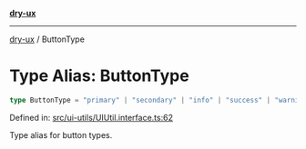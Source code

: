 [**dry-ux**](../README.md)

***

[dry-ux](../README.md) / ButtonType

# Type Alias: ButtonType

```ts
type ButtonType = "primary" | "secondary" | "info" | "success" | "warning" | "danger";
```

Defined in: [src/ui-utils/UIUtil.interface.ts:62](https://github.com/navedr/dry-ux/blob/05824901684f5086b63edd3699fcdb1704ab19f9/src/ui-utils/UIUtil.interface.ts#L62)

Type alias for button types.
